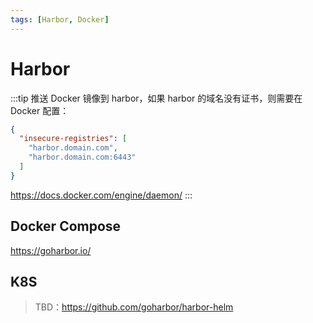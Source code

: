 ```yaml
---
tags: [Harbor, Docker]
---
```


# Harbor

:::tip
推送 Docker 镜像到 harbor，如果 harbor 的域名没有证书，则需要在 Docker 配置：

```json
{
  "insecure-registries": [
    "harbor.domain.com",
    "harbor.domain.com:6443"
  ]
}
```
https://docs.docker.com/engine/daemon/
:::

## Docker Compose

https://goharbor.io/

## K8S

> TBD：https://github.com/goharbor/harbor-helm
